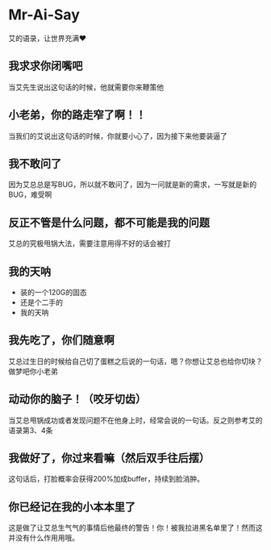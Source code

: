 # Mr-Ai-Say
艾的语录，让世界充满❤️

## 我求求你闭嘴吧
 当艾先生说出这句话的时候，他就需要你来鞭策他

## 小老弟，你的路走窄了啊！！
 当我们的艾说出这句话的时候，你就要小心了，因为接下来他要装逼了

## 我不敢问了
 因为艾总总是写BUG，所以就不敢问了，因为一问就是新的需求，一写就是新的BUG，难受啊

 ## 反正不管是什么问题，都不可能是我的问题
 艾总的究极甩锅大法，需要注意用得不好的话会被打

## 我的天呐

- 装的一个120G的固态
- 还是个二手的
- 我的天呐

 ## 我先吃了，你们随意啊
 艾总过生日的时候给自己切了蛋糕之后说的一句话，嗯？你想让艾总也给你切块？做梦吧你小老弟
 
 ## 动动你的脑子！（咬牙切齿）
 当艾总甩锅成功或者发现问题不在他身上时，经常会说的一句话。反之则参考艾的语录第3、4条

 ## 我做好了，你过来看嘛（然后双手往后摆）
 这句话后，打脸概率会获得200%加成buffer，持续到脸消肿。
 
## 你已经记在我的小本本里了
 这是做了让艾总生气气的事情后他最终的警告！你！被我拉进黑名单里了！然而这并没有什么作用用哦。
